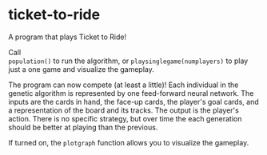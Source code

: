 # ticket-to-ride
A program that plays Ticket to Ride!

Call  
`population()` to run the algorithm, or
`playsinglegame(numplayers)` to play just a one game and visualize the gameplay.

The program can now compete (at least a little)! Each individual in the genetic algorithm is represented by one feed-forward neural network. The inputs are the cards in hand, the face-up cards, the player's goal cards, and a representation of the board and its tracks. The output is the player's action. There is no specific strategy, but over time the each generation should be better at playing than the previous.

If turned on, the `plotgraph` function allows you to visualize the gameplay.

